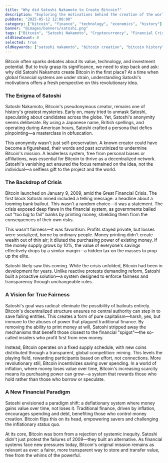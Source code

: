 ```yaml
---
title: "Why did Satoshi Nakamoto to Create Bitcoin?"
description: "Exploring the motivations behind the creation of the world's first decentralized currency and how it was designed as a response to the 2008 financial crisis."
pubDate: "2025-05-12 12:00:00"
category: ["bitcoin", "finance", "technology", "economics", "history"]
banner: "@images/banners/satoshi.png"
tags: ["Bitcoin", "Satoshi Nakamoto", "Cryptocurrency", "Financial Crisis", "Decentralization", "Banking", "Sound Money", "Digital Currency"]
oldViewCount: 0
selected: true
oldKeywords: ["satoshi nakamoto", "bitcoin creation", "bitcoin history", "decentralized finance", "2008 financial crisis"]
---
```


Bitcoin often sparks debates about its value, technology, and investment potential. But to truly grasp its significance, we need to step back and ask: why did Satoshi Nakamoto create Bitcoin in the first place? At a time when global financial systems are under strain, understanding Satoshi's motivations offers a fresh perspective on this revolutionary idea.

### The Enigma of Satoshi

Satoshi Nakamoto, Bitcoin's pseudonymous creator, remains one of history's greatest mysteries. Early on, many tried to unmask Satoshi, speculating about candidates across the globe. Yet, Satoshi's anonymity seems deliberate. By using a Japanese name, British spellings, and operating during American hours, Satoshi crafted a persona that defies pinpointing—a masterclass in obfuscation.

This anonymity wasn't just self-preservation. A known creator could have become a figurehead, their words and past scrutinized to undermine Bitcoin's mission. A leaderless system, free from personal biases or affiliations, was essential for Bitcoin to thrive as a decentralized network. Satoshi's vanishing act ensured the focus remained on the idea, not the individual—a selfless gift to the project and the world.

### The Backdrop of Crisis

Bitcoin launched on January 9, 2009, amid the Great Financial Crisis. The first block Satoshi mined included a telling message: a headline about a looming bank bailout. This wasn't a random choice—it was a statement. The crisis exposed deep flaws in the financial system, as governments bailed out "too big to fail" banks by printing money, shielding them from the consequences of their own risks.

This wasn't fairness—it was favoritism. Profits stayed private, but losses were socialized, borne by ordinary people. Money printing didn't create wealth out of thin air; it diluted the purchasing power of existing money. If the money supply grows by 10%, the value of everyone's savings effectively drops by a similar margin—a hidden tax on the masses to prop up the elite.

Satoshi likely saw this coming. While the crisis unfolded, Bitcoin had been in development for years. Unlike reactive protests demanding reform, Satoshi built a proactive solution—a system designed to enforce fairness and transparency through unchangeable rules.

### A Vision for True Fairness

Satoshi's goal was radical: eliminate the possibility of bailouts entirely. Bitcoin's decentralized structure ensures no central authority can step in to save failing entities. This creates a form of pure capitalism—harsh, yes, but immune to the abuses of power that plagued traditional finance. By removing the ability to print money at will, Satoshi stripped away the mechanisms that benefit those closest to the financial "spigot"—the so-called insiders who profit first from new money.

Instead, Bitcoin operates on a fixed supply schedule, with new coins distributed through a transparent, global competition: mining. This levels the playing field, rewarding participants based on effort, not connections. More revolutionary still, Bitcoin incentivizes saving over spending. In a world of inflation, where money loses value over time, Bitcoin's increasing scarcity means its purchasing power can grow—a system that rewards those who hold rather than those who borrow or speculate.

### A New Financial Paradigm

Satoshi envisioned a paradigm shift: a deflationary system where money gains value over time, not loses it. Traditional finance, driven by inflation, encourages spending and debt, benefiting those who control money creation. Bitcoin flips this on its head, empowering savers and challenging the inflationary status quo.

At its core, Bitcoin was born from a rejection of systemic inequity. Satoshi didn't just protest the failures of 2009—they built an alternative. As financial systems face new pressures today, Bitcoin's original mission remains as relevant as ever: a fairer, more transparent way to store and transfer value, free from the whims of the powerful.
